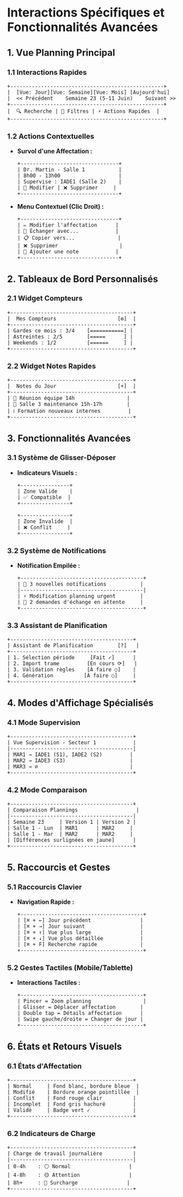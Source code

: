 # Interactions Spécifiques et Fonctionnalités Avancées

## 1. Vue Planning Principal

### 1.1 Interactions Rapides
```
+--------------------------------------------------+
|  [Vue: Jour][Vue: Semaine][Vue: Mois] [Aujourd'hui]
|  << Précédent    Semaine 23 (5-11 Juin)    Suivant >>
+--------------------------------------------------+
|  🔍 Recherche | 👤 Filtres | ⚡️ Actions Rapides  |
+--------------------------------------------------+
```

### 1.2 Actions Contextuelles
- **Survol d'une Affectation :**
  ```
  +--------------------------------+
  | Dr. Martin - Salle 1           |
  | 8h00 - 13h00                   |
  | Supervise : IADE1 (Salle 2)    |
  | 🔄 Modifier | ❌ Supprimer     |
  +--------------------------------+
  ```

- **Menu Contextuel (Clic Droit) :**
  ```
  +--------------------------------+
  | ✏️ Modifier l'affectation      |
  | 🔄 Échanger avec...            |
  | 📋 Copier vers...              |
  | ❌ Supprimer                    |
  | 📝 Ajouter une note            |
  +--------------------------------+
  ```

## 2. Tableaux de Bord Personnalisés

### 2.1 Widget Compteurs
```
+----------------------------------------+
|  Mes Compteurs                    [⚙️]  |
+----------------------------------------+
| Gardes ce mois : 3/4    [===========] |
| Astreintes : 2/5        [=====      ] |
| Weekends : 1/2          [======     ] |
+----------------------------------------+
```

### 2.2 Widget Notes Rapides
```
+----------------------------------------+
|  Notes du Jour                    [+]  |
+----------------------------------------+
| 📌 Réunion équipe 14h                 |
| 🚨 Salle 3 maintenance 15h-17h        |
| ℹ️ Formation nouveaux internes         |
+----------------------------------------+
```

## 3. Fonctionnalités Avancées

### 3.1 Système de Glisser-Déposer
- **Indicateurs Visuels :**
  ```
  +----------------+
  | Zone Valide    |
  | ✅ Compatible  |
  +----------------+

  +----------------+
  | Zone Invalide  |
  | ❌ Conflit     |
  +----------------+
  ```

### 3.2 Système de Notifications
- **Notification Empilée :**
  ```
  +----------------------------------------+
  | 🔔 3 nouvelles notifications           |
  |----------------------------------------|
  | ⚡️ Modification planning urgent        |
  | 📝 2 demandes d'échange en attente     |
  +----------------------------------------+
  ```

### 3.3 Assistant de Planification
```
+----------------------------------------+
| Assistant de Planification        [?]   |
+----------------------------------------+
| 1. Sélection période     [Fait ✓]      |
| 2. Import trame         [En cours ⟳]   |
| 3. Validation règles    [À faire ○]    |
| 4. Génération          [À faire ○]     |
+----------------------------------------+
```

## 4. Modes d'Affichage Spécialisés

### 4.1 Mode Supervision
```
+----------------------------------------+
| Vue Supervision - Secteur 1            |
|----------------------------------------|
| MAR1 → IADE1 (S1), IADE2 (S2)         |
| MAR2 → IADE3 (S3)                     |
| MAR3 → ∅                              |
+----------------------------------------+
```

### 4.2 Mode Comparaison
```
+----------------------------------------+
| Comparaison Plannings                   |
|----------------------------------------|
| Semaine 23     | Version 1 | Version 2 |
| Salle 1 - Lun  | MAR1      | MAR2     |
| Salle 1 - Mar  | MAR2      | MAR2     |
| [Différences surlignées en jaune]      |
+----------------------------------------+
```

## 5. Raccourcis et Gestes

### 5.1 Raccourcis Clavier
- **Navigation Rapide :**
  ```
  +----------------------------------------+
  | [⌘ + ←] Jour précédent                |
  | [⌘ + →] Jour suivant                  |
  | [⌘ + ↑] Vue plus large                |
  | [⌘ + ↓] Vue plus détaillée            |
  | [⌘ + F] Recherche rapide              |
  +----------------------------------------+
  ```

### 5.2 Gestes Tactiles (Mobile/Tablette)
- **Interactions Tactiles :**
  ```
  +----------------------------------------+
  | Pincer = Zoom planning                 |
  | Glisser = Déplacer affectation        |
  | Double tap = Détails affectation      |
  | Swipe gauche/droite = Changer de jour |
  +----------------------------------------+
  ```

## 6. États et Retours Visuels

### 6.1 États d'Affectation
```
+----------------------------------------+
| Normal     | Fond blanc, bordure bleue  |
| Modifié    | Bordure orange pointillée  |
| Conflit    | Fond rouge clair          |
| Incomplet  | Fond gris hachuré         |
| Validé     | Badge vert ✓              |
+----------------------------------------+
```

### 6.2 Indicateurs de Charge
```
+----------------------------------------+
| Charge de travail journalière          |
|----------------------------------------|
| 0-4h    : ⚪️ Normal                   |
| 4-8h    : 🟡 Attention                |
| 8h+     : 🔴 Surcharge                |
+----------------------------------------+
``` 